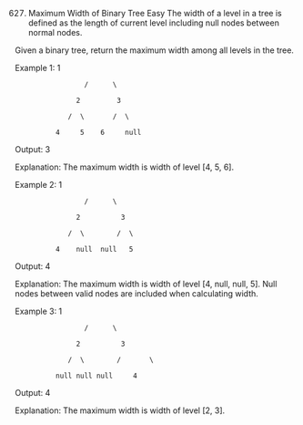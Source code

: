 627. Maximum Width of Binary Tree
Easy
The width of a level in a tree is defined as the length of current level including null nodes between normal nodes.

Given a binary tree, return the maximum width among all levels in the tree.

Example 1:     1

                     /      \

                   2         3

                 /  \       /  \

              4     5    6     null

Output: 3

Explanation: The maximum width is width of level [4, 5, 6].

Example 2:     1

                     /      \

                   2          3

                 /  \        /  \

              4    null  null   5

Output: 4

Explanation: The maximum width is width of level [4, null, null, 5]. Null nodes between valid nodes are included when calculating width.

Example 3:     1

                     /      \

                   2          3

                 /  \        /       \

              null null null     4

Output: 4

Explanation: The maximum width is width of level [2, 3].
